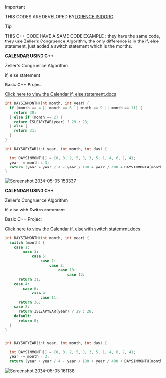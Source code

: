 > [!IMPORTANT]
> THIS CODES ARE DEVELOPED BY[LORENCE ISIDORO](https://facebook.com/wndrOF.u)

> [!TIP]
> THIS C++ CODE HAVE A SAME CODE 
> EXAMPLE : 
> they have the same code, they use Zeller's Congruence Algorithm, the only difference is in the if, else statement, just added a switch statement which is the months.

<b>CALENDAR USING C++</b>
<p>Zeller's Congruence Algorithm</p>
<p>if, else statement</p>
<p>Basic C++ Project</p>

[Click here to view the Calendar if, else statement.docs](https://docs.google.com/document/d/1TAqKsfjHH92BXO5hVEdEwcBDiYE2leo0YuhfwF2ueFY/edit?usp=sharing)

```c++
int DAYSINMONTH(int month, int year) {
  if (month == 4 || month == 6 || month == 9 || month == 11) {
    return 30;
  } else if (month == 2) {
    return ISLEAPYEAR(year) ? 29 : 28;
  } else {
    return 31;
  }
}

int DAYSOFYEAR(int year, int month, int day) {

  int DAYSINMONTH[] = {0, 3, 2, 5, 0, 3, 5, 1, 4, 6, 2, 4};
  year -= month < 3;
  return (year + year / 4 - year / 100 + year / 400 + DAYSINMONTH[month - 1] + day) % 7;
}
```

![Screenshot 2024-05-05 153337](https://github.com/wndrOFu/Calendar_using_C/assets/129820204/3eb2d84c-f2ea-4a96-8da0-87faef46bca7)


<b>CALENDAR USING C++</b>
<p>Zeller's Congruence Algorithm</p>
<p>if, else with Switch statement</p>
<p>Basic C++ Project</p>

[Click here to view the Calendar if, else with switch statement.docs](https://docs.google.com/document/d/1Q6hQH9IMacP5K5SZMVMq0nRex2FdoIOJ0F_hfGNmGfs/edit?usp=sharing)

```c++
int DAYSINMONTH(int month, int year) {
  switch (month) {
    case 1:
        case 3:
            case 5:
                case 7:
                    case 8:
                        case 10:
                            case 12:
      return 31;
    case 4:
        case 6:
            case 9:
                case 11:
      return 30;
    case 2:
      return ISLEAPYEAR(year) ? 29 : 28;
    default:
      return 0;
  }
}


int DAYSOFYEAR(int year, int month, int day) {

  int DAYSINMONTH[] = {0, 3, 2, 5, 0, 3, 5, 1, 4, 6, 2, 4};
  year -= month < 3;
  return (year + year / 4 - year / 100 + year / 400 + DAYSINMONTH[month - 1] + day) % 7;
```

![Screenshot 2024-05-05 161138](https://github.com/wndrOFu/Calendar_using_C/assets/129820204/4cc048ac-b582-4f2f-b2f1-7da4099106ae)
